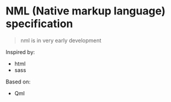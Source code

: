 # NML (Native markup language) specification

> nml is in very early development

Inspired by:

- html
- sass

Based on:

- Qml